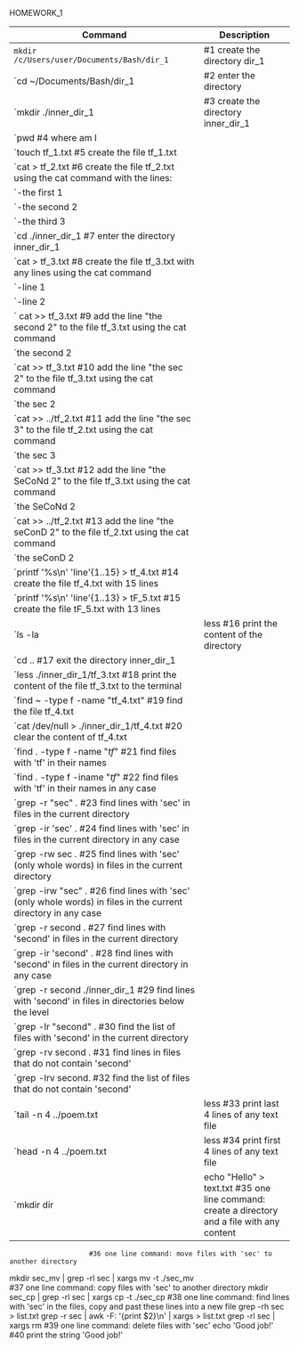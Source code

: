 HOMEWORK_1

| Command | Description |
| --- | --- |
| `mkdir /c/Users/user/Documents/Bash/dir_1` |	#1 create the directory dir_1 |
| `cd ~/Documents/Bash/dir_1 |			#2 enter the directory |
| `mkdir ./inner_dir_1	|			#3 create the directory inner_dir_1 |
| `pwd						#4 where am I
| `touch tf_1.txt					#5 create the file tf_1.txt 
| `cat > tf_2.txt					#6 create the file tf_2.txt using the cat command with the lines:
| `-the first 1
| `-the second 2
| `-the third 3
| `cd ./inner_dir_1				#7 enter the directory inner_dir_1
| `cat > tf_3.txt					#8 create the file tf_3.txt with any lines using the cat command 
| `-line 1
| `-line 2
| ` cat >> tf_3.txt					#9 add the line "the second 2" to the file tf_3.txt using the cat command 
| `the second 2
| `cat >> tf_3.txt					#10 add the line "the sec 2" to the file tf_3.txt using the cat command 
| `the sec 2
| `cat >> ../tf_2.txt				#11 add the line "the sec 3" to the file tf_2.txt using the cat command 
| `the sec 3
| `cat >> tf_3.txt					#12 add the line "the SeCoNd 2" to the file tf_3.txt using the cat command 
| `the SeCoNd 2
| `cat >> ../tf_2.txt				#13 add the line "the seConD 2" to the file tf_2.txt using the cat command 
| `the seConD 2
| `printf '%s\n' 'line'{1..15} > tf_4.txt		#14 create the file tf_4.txt with 15 lines
| `printf '%s\n' 'line'{1..13} > tF_5.txt		#15 create the file tF_5.txt with 13 lines
| `ls -la | less					#16 print the content of the directory
| `cd ..						#17 exit the directory inner_dir_1
| `less ./inner_dir_1/tf_3.txt			#18 print the content of the file tf_3.txt to the terminal
| `find ~ -type f -name "tf_4.txt"			#19 find the file tf_4.txt
| `cat /dev/null > ./inner_dir_1/tf_4.txt		#20 clear the content of tf_4.txt
| `find . -type f -name "*tf*"			#21 find files with 'tf' in their names
| `find . -type f -iname "*tf*"			#22 find files with 'tf' in their names in any case
| `grep -r "sec" .					#23 find lines with 'sec' in files in the current directory
| `grep -ir 'sec' .				#24 find lines with 'sec' in files in the current directory in any case
| `grep -rw sec .					#25 find lines with 'sec' (only whole words) in files in the current directory
| `grep -irw "sec" .				#26 find lines with 'sec' (only whole words) in files in the current directory in any case
| `grep -r second .				#27 find lines with 'second' in files in the current directory
| `grep -ir 'second' .				#28 find lines with 'second' in files in the current directory in any case
| `grep -r second ./inner_dir_1			#29 find lines with 'second' in files in directories below the level
| `grep -lr "second" .				#30 find the list of files with 'second' in the current directory
| `grep -rv second .				#31 find lines in files that do not contain 'second'
| `grep -lrv second.				#32 find the list of files that do not contain 'second'
| `tail -n 4 ../poem.txt | less			#33 print last 4 lines of any text file
| `head -n 4 ../poem.txt | less			#34 print first 4 lines of any text file
| `mkdir dir | echo "Hello" > text.txt		#35 one line command: create a directory and a file with any content
						#36 one line command: move files with 'sec' to another directory
mkdir sec_mv | grep -rl sec | xargs mv -t ./sec_mv	
						#37 one line command: copy files with 'sec' to another directory
mkdir sec_cp | grep -rl sec | xargs cp -t ./sec_cp
						#38 one line command: find lines with 'sec' in the files, copy and past these lines into a new file
grep -rh sec > list.txt
grep -r sec | awk -F: '{print $2}\n' | xargs > list.txt	
grep -rl sec | xargs rm				#39 one line command: delete files with 'sec'
echo 'Good job!'				#40 print the string 'Good job!'

